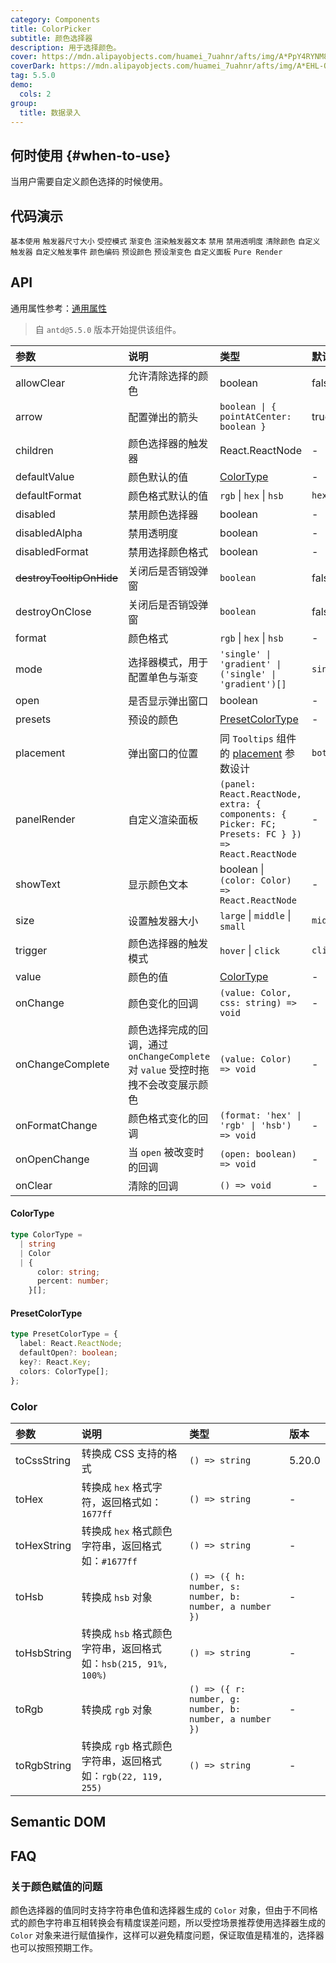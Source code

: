 ```yaml
---
category: Components
title: ColorPicker
subtitle: 颜色选择器
description: 用于选择颜色。
cover: https://mdn.alipayobjects.com/huamei_7uahnr/afts/img/A*PpY4RYNM8UcAAAAAAAAAAAAADrJ8AQ/original
coverDark: https://mdn.alipayobjects.com/huamei_7uahnr/afts/img/A*EHL-QYJofZsAAAAAAAAAAAAADrJ8AQ/original
tag: 5.5.0
demo:
  cols: 2
group:
  title: 数据录入
---
```


## 何时使用 {#when-to-use}

当用户需要自定义颜色选择的时候使用。

## 代码演示

<!-- prettier-ignore -->
<code src="./demo/base.tsx">基本使用</code>
<code src="./demo/size.tsx">触发器尺寸大小</code>
<code src="./demo/controlled.tsx">受控模式</code>
<code src="./demo/line-gradient.tsx" version="5.20.0">渐变色</code>
<code src="./demo/text-render.tsx">渲染触发器文本</code>
<code src="./demo/disabled.tsx">禁用</code>
<code src="./demo/disabled-alpha.tsx">禁用透明度</code>
<code src="./demo/allowClear.tsx">清除颜色</code>
<code src="./demo/trigger.tsx">自定义触发器</code>
<code src="./demo/trigger-event.tsx">自定义触发事件</code>
<code src="./demo/format.tsx">颜色编码</code>
<code src="./demo/presets.tsx">预设颜色</code>
<code src="./demo/presets-line-gradient.tsx" debug>预设渐变色</code>
<code src="./demo/panel-render.tsx">自定义面板</code>
<code src="./demo/pure-panel.tsx" debug>Pure Render</code>

## API

通用属性参考：[通用属性](/docs/react/common-props)

> 自 `antd@5.5.0` 版本开始提供该组件。

<!-- prettier-ignore -->
| 参数 | 说明 | 类型 | 默认值 | 版本 |
| :-- | :-- | :-- | :-- | :-- |
| allowClear | 允许清除选择的颜色 | boolean | false | |
| arrow | 配置弹出的箭头 | `boolean \| { pointAtCenter: boolean }` | true | |
| children | 颜色选择器的触发器 | React.ReactNode | - | |
| defaultValue | 颜色默认的值 | [ColorType](#colortype) | - | |
| defaultFormat | 颜色格式默认的值 | `rgb` \| `hex` \| `hsb` | `hex` | 5.9.0 |
| disabled | 禁用颜色选择器 | boolean | - | |
| disabledAlpha | 禁用透明度 | boolean | - | 5.8.0 |
| disabledFormat | 禁用选择颜色格式 | boolean | - | |
| ~~destroyTooltipOnHide~~ | 关闭后是否销毁弹窗 | `boolean` | false | 5.7.0 |
| destroyOnClose | 关闭后是否销毁弹窗 | `boolean` | false | 5.25.0 |
| format | 颜色格式 | `rgb` \| `hex` \| `hsb` | - | |
| mode | 选择器模式，用于配置单色与渐变 | `'single' \| 'gradient' \| ('single' \| 'gradient')[]` | `single` | 5.20.0 |
| open | 是否显示弹出窗口 | boolean | - | |
| presets | 预设的颜色 | [PresetColorType](#presetcolortype) | - | |
| placement | 弹出窗口的位置 | 同 `Tooltips` 组件的 [placement](/components/tooltip-cn/#api) 参数设计 | `bottomLeft` | |
| panelRender | 自定义渲染面板 | `(panel: React.ReactNode, extra: { components: { Picker: FC; Presets: FC } }) => React.ReactNode` | - | 5.7.0 |
| showText | 显示颜色文本 | boolean \| `(color: Color) => React.ReactNode` | - | 5.7.0 |
| size | 设置触发器大小 | `large` \| `middle` \| `small` | `middle` | 5.7.0 |
| trigger | 颜色选择器的触发模式 | `hover` \| `click` | `click` | |
| value | 颜色的值 | [ColorType](#colortype) | - | |
| onChange | 颜色变化的回调 | `(value: Color, css: string) => void` | - | |
| onChangeComplete | 颜色选择完成的回调，通过 `onChangeComplete` 对 `value` 受控时拖拽不会改变展示颜色 | `(value: Color) => void` | - | 5.7.0 |
| onFormatChange | 颜色格式变化的回调 | `(format: 'hex' \| 'rgb' \| 'hsb') => void` | - | |
| onOpenChange | 当 `open` 被改变时的回调 | `(open: boolean) => void` | - | |
| onClear | 清除的回调 | `() => void` | - | 5.6.0 |

#### ColorType

```typescript
type ColorType =
  | string
  | Color
  | {
      color: string;
      percent: number;
    }[];
```

#### PresetColorType

```typescript
type PresetColorType = {
  label: React.ReactNode;
  defaultOpen?: boolean;
  key?: React.Key;
  colors: ColorType[];
};
```

### Color

<!-- prettier-ignore -->
| 参数 | 说明 | 类型 | 版本 |
| :-- | :-- | :-- | :-- |
| toCssString | 转换成 CSS 支持的格式 | `() => string` | 5.20.0 |
| toHex | 转换成 `hex` 格式字符，返回格式如：`1677ff` | `() => string` | - |
| toHexString | 转换成 `hex` 格式颜色字符串，返回格式如：`#1677ff` | `() => string` | - |
| toHsb | 转换成 `hsb` 对象  | `() => ({ h: number, s: number, b: number, a number })` | - |
| toHsbString | 转换成 `hsb` 格式颜色字符串，返回格式如：`hsb(215, 91%, 100%)` | `() => string` | - |
| toRgb | 转换成 `rgb` 对象  | `() => ({ r: number, g: number, b: number, a number })` | - |
| toRgbString | 转换成 `rgb` 格式颜色字符串，返回格式如：`rgb(22, 119, 255)` | `() => string` | - |

## Semantic DOM

<code src="./demo/_semantic.tsx" simplify="true"></code>

## FAQ

### 关于颜色赋值的问题

颜色选择器的值同时支持字符串色值和选择器生成的 `Color` 对象，但由于不同格式的颜色字符串互相转换会有精度误差问题，所以受控场景推荐使用选择器生成的 `Color` 对象来进行赋值操作，这样可以避免精度问题，保证取值是精准的，选择器也可以按照预期工作。
